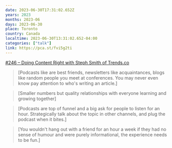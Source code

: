 ```yaml
---
date: 2023-06-30T17:31:02.652Z
years: 2023
months: 2023-06
days: 2023-06-30
place: Toronto
country: Canada
localtime: 2023-06-30T13:31:02.652-04:00
categories: ["talk"]
link: https://pca.st/fvi5g2ti
---
```

[#246 – Doing Content Right with Steph Smith of Trends.co](https://pca.st/fvi5g2ti)

> [Podcasts like are best friends, newsletters like acquaintances, blogs like random people you meet at conferences. You may never even know pay attention to who's writing an article.]

> [Smaller numbers but quality relationships with everyone learning and growing together]

> [Podcasts are top of funnel and a big ask for people to listen for an hour. Strategically talk about the topic in other channels, and plug the podcast when it bites.]

> [You wouldn't hang out with a friend for an hour a week if they had no sense of humour and were purely informational, the experience needs to be fun.]
